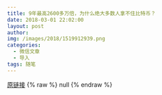```yaml
---
title: 9年最高2600多万倍，为什么绝大多数人拿不住比特币？
date: 2018-03-01 22:02:00
layout: post
author: 
img: /images/2018/1519912939.png
categories:
  - 微信文章
  - 导入
tags: 随笔
---
```


[原链接](http://mp.weixin.qq.com/s?__biz=MzU4NjA0ODc0MQ==&amp;mid=2247483921&amp;idx=1&amp;sn=2d38fe99a370b9ba620edd33a8c1f085&amp;chksm=fd80779bcaf7fe8d43bc44f084946f247dc2e360076f13c5b336c08fe7745836b0de51ab00cc&amp;scene=27#wechat_redirect)
{% raw %}
null
{% endraw %}
